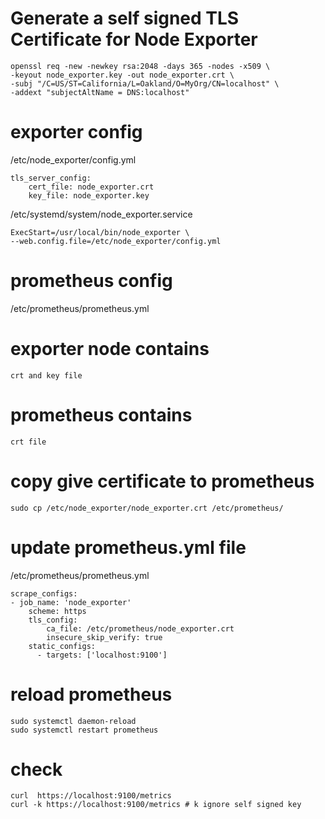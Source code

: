 # Generate a self signed  TLS Certificate for Node Exporter
    openssl req -new -newkey rsa:2048 -days 365 -nodes -x509 \
    -keyout node_exporter.key -out node_exporter.crt \
    -subj "/C=US/ST=California/L=Oakland/O=MyOrg/CN=localhost" \
    -addext "subjectAltName = DNS:localhost"



# exporter config
/etc/node_exporter/config.yml

    tls_server_config:
        cert_file: node_exporter.crt
        key_file: node_exporter.key

 /etc/systemd/system/node_exporter.service

    ExecStart=/usr/local/bin/node_exporter \
    --web.config.file=/etc/node_exporter/config.yml

# prometheus config
/etc/prometheus/prometheus.yml


# exporter node contains 
    crt and key file

# prometheus contains
    crt file


# copy give certificate to prometheus
    sudo cp /etc/node_exporter/node_exporter.crt /etc/prometheus/


# update prometheus.yml file
/etc/prometheus/prometheus.yml

    scrape_configs:
    - job_name: 'node_exporter'
        scheme: https
        tls_config:
            ca_file: /etc/prometheus/node_exporter.crt
            insecure_skip_verify: true
        static_configs:
          - targets: ['localhost:9100']
# reload prometheus 
    sudo systemctl daemon-reload
    sudo systemctl restart prometheus




# check
    curl  https://localhost:9100/metrics
    curl -k https://localhost:9100/metrics # k ignore self signed key
